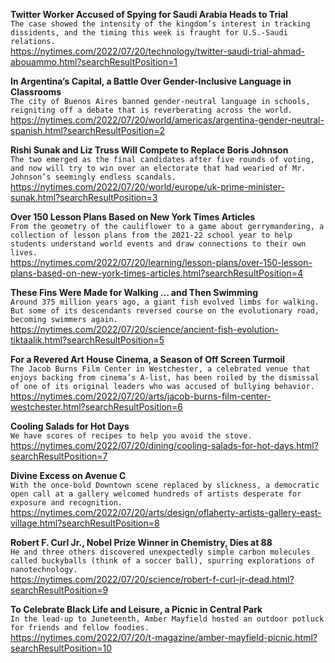 **Twitter Worker Accused of Spying for Saudi Arabia Heads to Trial**\
`The case showed the intensity of the kingdom’s interest in tracking dissidents, and the timing this week is fraught for U.S.-Saudi relations.`\
https://nytimes.com/2022/07/20/technology/twitter-saudi-trial-ahmad-abouammo.html?searchResultPosition=1

**In Argentina’s Capital, a Battle Over Gender-Inclusive Language in Classrooms**\
`The city of Buenos Aires banned gender-neutral language in schools, reigniting off a debate that is reverberating across the world.`\
https://nytimes.com/2022/07/20/world/americas/argentina-gender-neutral-spanish.html?searchResultPosition=2

**Rishi Sunak and Liz Truss Will Compete to Replace Boris Johnson**\
`The two emerged as the final candidates after five rounds of voting, and now will try to win over an electorate that had wearied of Mr. Johnson’s seemingly endless scandals.`\
https://nytimes.com/2022/07/20/world/europe/uk-prime-minister-sunak.html?searchResultPosition=3

**Over 150 Lesson Plans Based on New York Times Articles**\
`From the geometry of the cauliflower to a game about gerrymandering, a collection of lesson plans from the 2021-22 school year to help students understand world events and draw connections to their own lives.`\
https://nytimes.com/2022/07/20/learning/lesson-plans/over-150-lesson-plans-based-on-new-york-times-articles.html?searchResultPosition=4

**These Fins Were Made for Walking … and Then Swimming**\
`Around 375 million years ago, a giant fish evolved limbs for walking. But some of its descendants reversed course on the evolutionary road, becoming swimmers again.`\
https://nytimes.com/2022/07/20/science/ancient-fish-evolution-tiktaalik.html?searchResultPosition=5

**For a Revered Art House Cinema, a Season of Off Screen Turmoil**\
`The Jacob Burns Film Center in Westchester, a celebrated venue that enjoys backing from cinema’s A-list, has been roiled by the dismissal of one of its original leaders who was accused of bullying behavior.`\
https://nytimes.com/2022/07/20/arts/jacob-burns-film-center-westchester.html?searchResultPosition=6

**Cooling Salads for Hot Days**\
`We have scores of recipes to help you avoid the stove.`\
https://nytimes.com/2022/07/20/dining/cooling-salads-for-hot-days.html?searchResultPosition=7

**Divine Excess on Avenue C**\
`With the once-bold Downtown scene replaced by slickness, a democratic open call at a gallery welcomed hundreds of artists desperate for exposure and recognition.`\
https://nytimes.com/2022/07/20/arts/design/oflaherty-artists-gallery-east-village.html?searchResultPosition=8

**Robert F. Curl Jr., Nobel Prize Winner in Chemistry, Dies at 88**\
`He and three others discovered unexpectedly simple carbon molecules called buckyballs (think of a soccer ball), spurring explorations of nanotechnology.`\
https://nytimes.com/2022/07/20/science/robert-f-curl-jr-dead.html?searchResultPosition=9

**To Celebrate Black Life and Leisure, a Picnic in Central Park**\
`In the lead-up to Juneteenth, Amber Mayfield hosted an outdoor potluck for friends and fellow foodies.`\
https://nytimes.com/2022/07/20/t-magazine/amber-mayfield-picnic.html?searchResultPosition=10

